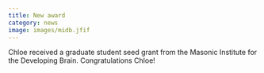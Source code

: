 ```yaml
---
title: New award
category: news
image: images/midb.jfif
---
```


Chloe received a graduate student seed grant from the Masonic Institute for the Developing Brain. Congratulations Chloe!
